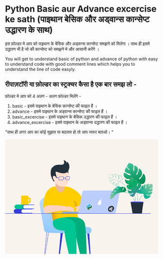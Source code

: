 # Python Basic aur Advance excercise ke sath (पाइथान बेसिक और अड्वान्स कान्सेप्ट उद्धारण के साथ)

इस फ़ोल्डर मे आप को पाइथान के बेसिक और अड्वान्स कान्सेप्ट समझने को मिलेगा । साथ ही इसमे उद्धारण भी है जो की कान्सेप्ट को समझने मे और आसानी करेंगे । 

You will get to understand basic of python and advance of python with easy to understand code with good comment lines which helps you to understand the line of code easyly.

## रीपाज़टॉरी या फ़ोल्डर का स्ट्रक्चर कैसा है एक बार समझ लो -

फ़ोल्डर मे आप को 4 अलग - अलग फ़ोल्डर मिलेंगे -

1. basic - इसमे पाइथान के बेसिक कान्सेप्ट की फाइल हैं । 
2. advance - इसमे पाइथान के अड्वान्स  कान्सेप्ट की फाइल हैं । 
3. basic_excercise - इसमे पाइथान के बेसिक उद्धारण की फाइल हैं । 
4. advance_excercise - इसमे पाइथान के अड्वान्स उद्धारण की फाइल हैं । 

"साथ ही अगर आप का कोई सुझाव या बदलाव हो तो आप जरूर बताओ। "

![hey kya karu python training](https://github.com/heysushil/python_basic_and_advance_with_excercise/blob/master/other/python-training-with-example.gif)